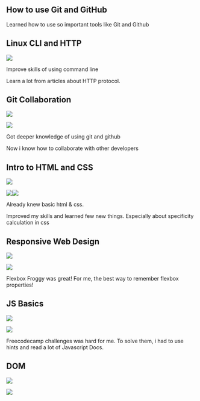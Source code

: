 ## How to use Git and GitHub

Learned how to use so important tools like Git and Github


## Linux CLI and HTTP

![](https://github.com/AndewTu/kottans-frontend/blob/master/task_Linux_cmd/Command_line.png)

Improve skills of using command line 

Learn a lot from articles about HTTP protocol.

## Git Collaboration

![](https://github.com/AndewTu/kottans-frontend/blob/master/task_git_collaboration/collaborate.png)

![](https://github.com/AndewTu/kottans-frontend/blob/master/task_git_collaboration/version-control.png)

Got deeper knowledge of using git and github

Now i know how to collaborate with other developers

## Intro to HTML and CSS

![](https://github.com/AndewTu/kottans-frontend/blob/master/task_html_css_intro/udacity.png)

![](https://github.com/AndewTu/kottans-frontend/blob/master/task_html_css_intro/Academy_css.png)![](https://github.com/AndewTu/kottans-frontend/blob/master/task_html_css_intro/Academy_html.png)

Already knew basic html & css.

Improved my skills and learned few new things. Especially about specificity calculation in css

## Responsive Web Design

![](https://github.com/AndewTu/kottans-frontend/blob/master/task_responsive_web_design/Udacity.png)

![](https://github.com/AndewTu/kottans-frontend/blob/master/task_responsive_web_design/flexboxfroggy.png)

Flexbox Froggy was great! For me, the best way to remember flexbox properties!

## JS Basics

![](https://github.com/AndewTu/kottans-frontend/blob/master/task_js_basics/udacity.png)

![](https://github.com/AndewTu/kottans-frontend/blob/master/task_js_basics/freecodecamp.png)

Freecodecamp challenges was hard for me. To solve them, i had to use hints and read a lot of Javascript Docs.

## DOM

![](https://github.com/AndewTu/kottans-frontend/blob/master/task_js_dom/freecodecamp.png)

![](https://github.com/AndewTu/kottans-frontend/blob/master/task_js_dom/udacity.png)

